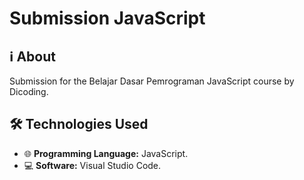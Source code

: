 # Submission JavaScript

## ℹ️ About

Submission for the Belajar Dasar Pemrograman JavaScript course by Dicoding.

## 🛠️ Technologies Used

- 🌐 **Programming Language:** JavaScript.
- 💻 **Software:** Visual Studio Code.
